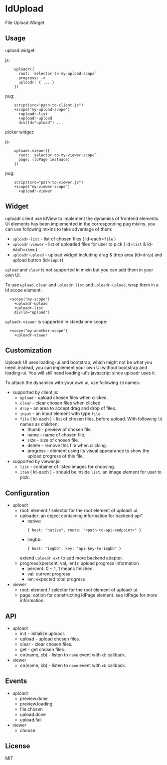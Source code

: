 # ldUpload

File Upload Widget


## Usage

upload widget: 

js:
```
    uploadr({
      root: 'selector-to-my-upload-scope`
      progress: ->
      uploadr: { ... }
    })
```


pug:
```
    script(src="path-to-client.js")
    +scope("my-upload-scope")
      +uploadr-list
      +uploadr-upload
      div(ld="upload") ...
```

picker widget:

js:
```
    uploadr.viewer({
      root: 'selector-to-my-viewer-scope`
      page: (ldPage instnace)
    })
```

pug:
```
    script(src="path-to-viewer.js")
    +scope("my-viewer-scope")
      +uploadr-viewer
```


## Widget

uploadr client use ldView to implement the dynamics of frontend elements. UI elements has been implemented in the corresponding pug mixins, you can use following mixins to take advantage of them:

 * `uploadr-list` - list of chosen files ( ld-each=`file` )
 * `uploadr-viewer` - list of uploaded files for user to pick ( ld=`list` & ld-each=`item` )
 * `uploadr-upload` - upload widget including drag & drop area (ld=`drop`) and upload button (ld=`input`)

`upload` and `clear` is not supported in mixin but you can add them in your own UI.

To use `upload`, `clear` and `uploadr-list` and `uploadr-upload`, wrap them in a ld scope element:

```
  +scope("my-scope")
    +uploadr-upload
    +uploadr-list
    div(ld="upload")
```

`uploadr-viewer` is supported in standalone scope:

```
  +scope("my-another-scope")
    +uploadr-viewer
```


## Customization

Uploadr UI uses loading-ui and bootstrap, which might not be what you need. instead, you can implement your own UI without bootstrap and loading-ui. You will still need loading-ui's javascript since uploadr uses it.

To attach the dynamics with your own ui, use following `ld` names:

 * supported by client.js:
   * `upload` - upload chosen files when clicked.
   * `clear` - clear chosen files when clicked.
   * `drop` - an area to accept drag and drop of files.
   * `input` - an input element with type `file`.
   * `file` ( ld-each ) - list of chosen files, before upload. With following `ld` names as children:
     - thumb - preview of chosen file.
     - name - name of chosen file.
     - size - size of chosen file.
     - delete - remove this file when clicking.
     - progress - element using its visual appearance to show the upload progress of this file.
 * supported by viewer.js:
   * `list` - container of listed images for choosing.
   * `item` ( ld-each ) - should be inside `list`. an image element for user to pick.


## Configuration
* uploadr
  - root: element / selector for the root element of uploadr ui.
  - uploader: an object containing information for backend api"
    * native:
      ```
      { host: "native", route: "<path-to-api-endpoint>" }
      ```
    * imgbb:
      ```
      { host: "imgbb", key: "api-key-to-imgbb" }
    extend `uploadr.ext` to add more backend adapter.
  - progress({percent, val, len}): upload progress information 
    - percent: 0 ~ 1, 1 means finished.
    - val: current progress
    - len: expected total progress
* viewer
  - root: element / selector for the root element of uploadr ui.
  - page: option for constructing ldPage element. see ldPage for more information.


## API
* uploadr
  - init - initialize uploadr.
  - upload - upload chosen files.
  - clear - clear chosen files.
  - get - get chosen files.
  - on(name, cb) - listen to `name` event with `cb` callback.
* viewer
  - on(name, cb) - listen to `name` event with `cb` callback.


## Events

* uploadr
  - preview.done
  - preview.loading
  - file.chosen
  - upload.done
  - upload.fail
* viewer
  - choose


## License

MIT
